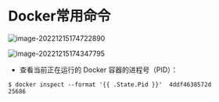 # Docker常用命令

![image-20221215174722890](https://cdn.jsdelivr.net/gh/wshtx/personal_settings/myImageHosting/image-20221215174722890.png)

![image-20221215174347795](https://cdn.jsdelivr.net/gh/wshtx/personal_settings/myImageHosting/image-20221215174347795.png)

- 查看当前正在运行的 Docker 容器的进程号（PID）：

```
$ docker inspect --format '{{ .State.Pid }}'  4ddf4638572d
25686
```

